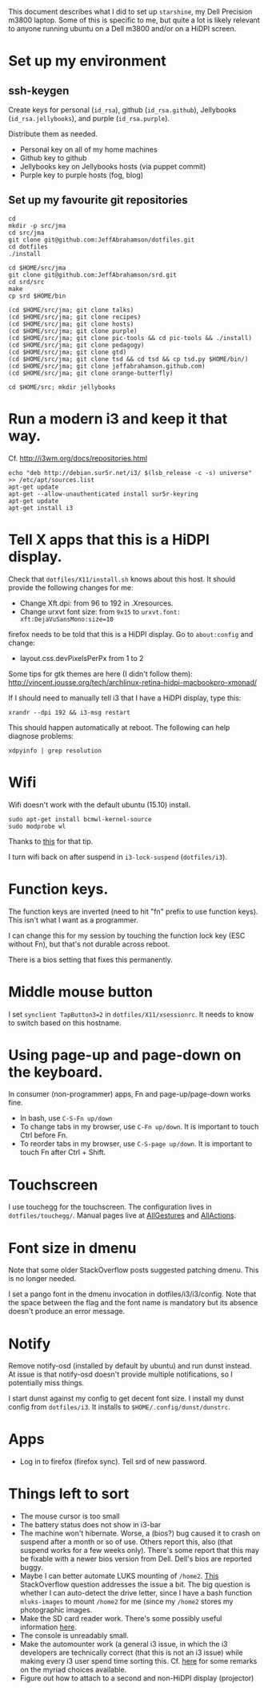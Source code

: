 This document describes what I did to set up `starshine`, my Dell
Precision m3800 laptop.  Some of this is specific to me, but quite a
lot is likely relevant to anyone running ubuntu on a Dell m3800 and/or
on a HiDPI screen.


# Set up my environment

## ssh-keygen

Create keys for personal (`id_rsa`), github (`id_rsa.github`),
Jellybooks (`id_rsa.jellybooks`), and purple (`id_rsa.purple`).

Distribute them as needed.

* Personal key on all of my home machines
* Github key to github
* Jellybooks key on Jellybooks hosts (via puppet commit)
* Purple key to purple hosts (fog, blog)

## Set up my favourite git repositories

    cd
    mkdir -p src/jma
    cd src/jma
    git clone git@github.com:JeffAbrahamson/dotfiles.git
    cd dotfiles
    ./install

    cd $HOME/src/jma
    git clone git@github.com:JeffAbrahamson/srd.git
    cd srd/src
    make
    cp srd $HOME/bin

    (cd $HOME/src/jma; git clone talks)
    (cd $HOME/src/jma; git clone recipes)
    (cd $HOME/src/jma; git clone hosts)
    (cd $HOME/src/jma; git clone purple)
    (cd $HOME/src/jma; git clone pic-tools && cd pic-tools && ./install)
    (cd $HOME/src/jma; git clone pedagogy)
    (cd $HOME/src/jma; git clone gtd)
    (cd $HOME/src/jma; git clone tsd && cd tsd && cp tsd.py $HOME/bin/)
    (cd $HOME/src/jma; git clone jeffabrahamson.github.com)
    (cd $HOME/src/jma; git clone orange-butterfly)

    cd $HOME/src; mkdir jellybooks


# Run a modern i3 and keep it that way.

Cf. http://i3wm.org/docs/repositories.html

    echo "deb http://debian.sur5r.net/i3/ $(lsb_release -c -s) universe" >> /etc/apt/sources.list
    apt-get update
    apt-get --allow-unauthenticated install sur5r-keyring
    apt-get update
    apt-get install i3


# Tell X apps that this is a HiDPI display.

Check that `dotfiles/X11/install.sh` knows about this host.  It should
provide the following changes for me:

* Change Xft.dpi: from 96 to 192 in .Xresources.
* Change urxvt font size: from `9x15` to `urxvt.font: xft:DejaVuSansMono:size=10`

firefox needs to be told that this is a HiDPI display.  Go to
`about:config` and change:

* layout.css.devPixelsPerPx from 1 to 2

Some tips for gtk themes are here (I didn't follow them):
  http://vincent.jousse.org/tech/archlinux-retina-hidpi-macbookpro-xmonad/

If I should need to manually tell i3 that I have a HiDPI display, type
this:

    xrandr --dpi 192 && i3-msg restart

This should happen automatically at reboot.  The following can help
diagnose problems:

    xdpyinfo | grep resolution


# Wifi

Wifi doesn't work with the default ubuntu (15.10) install.

    sudo apt-get install bcmwl-kernel-source
    sudo modprobe wl

Thanks to
[this](http://askubuntu.com/questions/590442/how-can-i-install-broadcom-wireless-adapter-bcm4352-802-11ac-pcid-14e443b1-r)
for that tip.

I turn wifi back on after suspend in `i3-lock-suspend`
(`dotfiles/i3`).


# Function keys.

The function keys are inverted (need to hit "fn" prefix to use
function keys).  This isn't what I want as a programmer.

I can change this for my session by touching the function lock key
(ESC without Fn), but that's not durable across reboot.

There is a bios setting that fixes this permanently.


# Middle mouse button

I set `synclient TapButton3=2` in `dotfiles/X11/xsessionrc`.  It needs
to know to switch based on this hostname.


# Using page-up and page-down on the keyboard.

In consumer (non-programmer) apps, Fn and page-up/page-down works
fine.

* In bash, use `C-S-Fn up/down`
* To change tabs in my browser, use `C-Fn up/down`.  It is important
  to touch Ctrl before Fn.
* To reorder tabs in my browser, use `C-S-page up/down`.  It is important
  to touch Fn after Ctrl + Shift.


# Touchscreen

I use touchegg for the touchscreen.  The configuration lives in
`dotfiles/touchegg/`.  Manual pages live at
[AllGestures](https://code.google.com/p/touchegg/wiki/AllGestures) and
[AllActions](https://code.google.com/p/touchegg/wiki/AllActions).


# Font size in dmenu

Note that some older StackOverflow posts suggested patching dmenu.
This is no longer needed.

I set a pango font in the dmenu invocation in dotfiles/i3/i3/config.
Note that the space between the flag and the font name is mandatory
but its absence doesn't produce an error message.


# Notify

Remove notify-osd (installed by default by ubuntu) and run dunst instead.
At issue is that notify-osd doesn't provide multiple notifications, so
I potentially miss things.

I start dunst against my config to get decent font size.  I install my
dunst config from `dotfiles/i3`.  It installs to
`$HOME/.config/dunst/dunstrc`.


# Apps

* Log in to firefox (firefox sync).  Tell srd of new password.


# Things left to sort

* The mouse cursor is too small
* The battery status does not show in i3-bar
* The machine won't hibernate.  Worse, a (bios?) bug caused it to
  crash on suspend after a month or so of use.  Others report this,
  also (that suspend works for a few weeks only).  There's some report
  that this may be fixable with a newer bios version from Dell.
  Dell's bios are reported buggy.
* Maybe I can better automate LUKS mounting of `/home2`.
  [This](https://askubuntu.com/questions/711582/second-hard-drive-encrypted-luks-but-mounts-separately)
  StackOverflow question addresses the issue a bit.  The big question
  is whether I can auto-detect the drive letter, since I have a bash
  function `mluks-images` to mount `/home2` for me (since my `/home2`
  stores my photographic images.
* Make the SD card reader work.  There's some possibly useful
  information [here](https://askubuntu.com/questions/713408/realtek-5249-card-reader-not-working-dell-m3800-precision).
* The console is unreadably small.
* Make the automounter work (a general i3 issue, in which the i3
  developers are technically correct (that this is not an i3 issue)
  while making every i3 user spend time sorting this.  Cf. [here](https://askubuntu.com/questions/331968/recommended-auto-mounter-for-tiling-window-managers)
  for some remarks on the myriad choices available.
* Figure out how to attach to a second and non-HiDPI display (projector)
